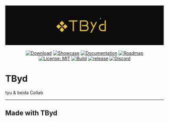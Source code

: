 ![TByd Logo](https://github.com/Tianyuyuyuyuyuyu/TByd/blob/main/docs/images/TBydLogo.png)
<p align="center">
<a href="http://120.26.201.54:1998/"><img src="https://img.shields.io/badge/download-brightgreen.svg?style=for-the-badge&logo=unity&colorA=363a4f&colorB=f5a97f" alt="Download"></a>
<a href="https://github.com/Tianyuyuyuyuyuyu/TByd#made-with-tbyd"><img src="https://img.shields.io/badge/showcase-brightgreen.svg?style=for-the-badge&logo=github&colorA=363a4f&colorB=f5a97f" alt="Showcase"></a>
<a href="https://tbyd.gitbook.io/"><img src="https://img.shields.io/badge/docs-brightgreen.svg?style=for-the-badge&logo=gitbook&logoColor=white&colorA=363a4f&colorB=f5a97f" alt="Documentation"></a>
<a href="https://trello.com/b/UVn3mCWH/tybd-framework"><img src="https://img.shields.io/badge/roadmap-brightgreen.svg?style=for-the-badge&logo=trello&colorA=363a4f&colorB=f5a97f" alt="Roadmap"></a>
<br>
<a href="https://github.com/Tianyuyuyuyuyuyu/TByd/blob/main/LICENSE"><img src="https://img.shields.io/badge/License-MIT-brightgreen.svg?style=for-the-badge&colorA=363a4f&colorB=b7bdf8" alt="License: MIT"></a>
<a href="https://ci.appveyor.com/project/Tianyuyuyuyuyuyu/tbyd"><img src="https://img.shields.io/appveyor/ci/vis2k73562/hlapi-community-edition/Mirror.svg?style=for-the-badge&colorA=363a4f&colorB=b7bdf8" alt="Build"></a>
<a href="https://github.com/Tianyuyuyuyuyuyu/TByd/releases/latest"><img src="https://img.shields.io/github/v/release/Tianyuyuyuyuyuyu/TByd.svg?style=for-the-badge&colorA=363a4f&colorB=b7bdf8" alt="release"></a>
<a href="https://discord.gg/FycUkb8y"><img src="https://img.shields.io/discord/1239481865316859934.svg?style=for-the-badge&colorA=363a4f&colorB=b7bdf8" alt="Discord"></a>
</p>

# TByd
tyu &amp; beida Collab


---
## Made with TByd